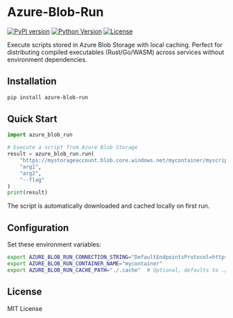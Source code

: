 # Azure-Blob-Run

[![PyPI version](https://img.shields.io/pypi/v/azure-blob-run.svg)](https://pypi.org/project/azure-blob-run/)
[![Python Version](https://img.shields.io/pypi/pyversions/azure-blob-run.svg)](https://pypi.org/project/azure-blob-run/)
[![License](https://img.shields.io/pypi/l/ac-py-template.svg)](https://opensource.org/licenses/MIT)

Execute scripts stored in Azure Blob Storage with local caching. Perfect for distributing compiled executables (Rust/Go/WASM) across services without environment dependencies.

## Installation

```bash
pip install azure-blob-run
```

## Quick Start

```python
import azure_blob_run

# Execute a script from Azure Blob Storage
result = azure_blob_run.run(
    "https://mystorageaccount.blob.core.windows.net/mycontainer/myscript.sh",
    "arg1",
    "arg2",
    "--flag"
)
print(result)
```

The script is automatically downloaded and cached locally on first run.

## Configuration

Set these environment variables:

```bash
export AZURE_BLOB_RUN_CONNECTION_STRING="DefaultEndpointsProtocol=https;..."
export AZURE_BLOB_RUN_CONTAINER_NAME="mycontainer"
export AZURE_BLOB_RUN_CACHE_PATH="./.cache"  # Optional, defaults to ./.cache
```

## License

MIT License
